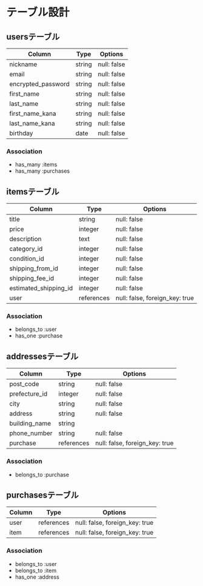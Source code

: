 # テーブル設計

## usersテーブル

| Column             | Type        | Options                         |
| ------------------ | ----------- | ------------------------------- |
| nickname           | string      | null: false                     |
| email              | string      | null: false                     |
| encrypted_password | string      | null: false                     |
| first_name         | string      | null: false                     |
| last_name          | string      | null: false                     |
| first_name_kana    | string      | null: false                     |
| last_name_kana     | string      | null: false                     |
| birthday           | date        | null: false                     |

### Association
- has_many :items
- has_many :purchases
<!-- 1人のユーザーが商品を複数回購入可能なため -->


## itemsテーブル
       
| Column                | Type        | Options                         |
| --------------------- | ----------- | ------------------------------- |
| title                 | string      | null: false                     |
| price                 | integer     | null: false                     |
| description           | text        | null: false                     |
| category_id           | integer     | null: false                     |
| condition_id          | integer     | null: false                     |
| shipping_from_id      | integer     | null: false                     |
| shipping_fee_id       | integer     | null: false                     |
| estimated_shipping_id | integer     | null: false                     |
| user                  | references  | null: false, foreign_key: true  |

### Association

- belongs_to :user
- has_one :purchase


## addressesテーブル

| Column             | Type        | Options                         |
| ------------------ | ----------- | ------------------------------- |
| post_code          | string      | null: false                     |
| prefecture_id      | integer     | null: false                     |
| city               | string      | null: false                     |
| address            | string      | null: false                     |
| building_name      | string      |                                 |
| phone_number       | string      | null: false                     |
| purchase           | references  | null: false, foreign_key: true  |

### Association
- belongs_to :purchase



## purchasesテーブル

| Column             | Type        | Options                         |
| ------------------ | ----------- | ------------------------------- |
| user               | references  | null: false, foreign_key: true  |
| item               | references  | null: false, foreign_key: true  |

### Association
- belongs_to :user
- belongs_to :item
- has_one :address